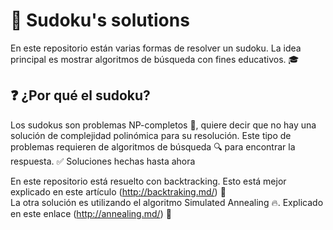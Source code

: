 # 🧩 Sudoku's solutions

En este repositorio están varias formas de resolver un sudoku. La idea principal es mostrar algoritmos de búsqueda con fines educativos. 🎓
## ❓ ¿Por qué el sudoku?

Los sudokus son problemas NP-completos 🧠, quiere decir que no hay una solución de complejidad polinómica para su resolución. Este tipo de problemas requieren de algoritmos de búsqueda 🔍 para encontrar la respuesta.
✅ Soluciones hechas hasta ahora

En este repositorio está resuelto con backtracking. Esto está mejor explicado en este artículo (http://backtraking.md/) 📘  
La otra solución es utilizando el algoritmo Simulated Annealing 🔥. Explicado en este enlace (http://annealing.md/) 📗

